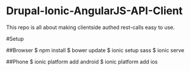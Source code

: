 # Drupal-Ionic-AngularJS-API-Client
This repo is all about making clientside authed rest-calls easy to use.

#Setup

##Browser
$ npm install
$ bower update
$ ionic setup sass
$ ionic serve

##Phone
$ ionic platform add android
$ ionic platform add ios




